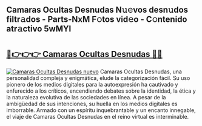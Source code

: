 ## Camaras Ocultas Desnudas N𝚞𝚎vos desn𝚞dos filtr𝚊dos - Parts-NxM F𝚘tos vid𝚎o - C𝚘ntenido atr𝚊ctivo 5wMYI

# <h2><a href="http://mb0hzz.tromn.icu/?c=Camaras+Ocultas+Desnudas">🔗👉👉👉 Camaras Ocultas Desnudas 🔗🔗</a></h2>

[![Camaras Ocultas Desnudas nuevo](https://i.imgur.com/pEAQMta.gif)](http://mb0hzz.tromn.icu/?c=Camaras+Ocultas+Desnudas)
Camaras Ocultas Desnudas, una personalidad compleja y enigmática, elude la categorización fácil. Su uso pionero de los medios digitales para la autoexpresión ha cautivado y enfurecido a los críticos, encendiendo debates sobre la identidad, la ética y la naturaleza evolutiva de las sociedades en línea. A pesar de la ambigüedad de sus intenciones, su huella en los medios digitales es imborrable. Armado con un espíritu inquebrantable y un encanto innegable, el viaje de Camaras Ocultas Desnudas en el reino virtual es interminable.

